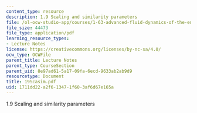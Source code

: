 ```yaml
---
content_type: resource
description: 1.9 Scaling and similarity parameters
file: /ol-ocw-studio-app/courses/1-63-advanced-fluid-dynamics-of-the-environment-fall-2002/1711dd22a2f613471f603af6d67e165a_19Scasim.pdf
file_size: 44473
file_type: application/pdf
learning_resource_types:
- Lecture Notes
license: https://creativecommons.org/licenses/by-nc-sa/4.0/
ocw_type: OCWFile
parent_title: Lecture Notes
parent_type: CourseSection
parent_uid: 8e97ad61-5a17-09fa-6ecd-9633ab2ab9d9
resourcetype: Document
title: 19Scasim.pdf
uid: 1711dd22-a2f6-1347-1f60-3af6d67e165a
---
```

1.9 Scaling and similarity parameters